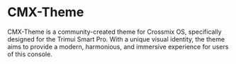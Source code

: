 # CMX-Theme
CMX-Theme is a community-created theme for Crossmix OS, specifically designed for the Trimui Smart Pro. With a unique visual identity, the theme aims to provide a modern, harmonious, and immersive experience for users of this console.
